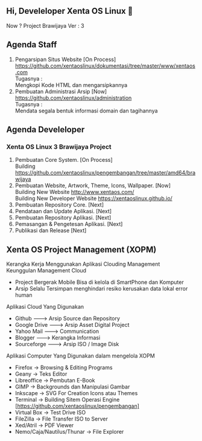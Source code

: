 ## Hi, Develeloper Xenta OS Linux 👋
 Now ? Project Brawijaya Ver : 3
## Agenda Staff  
1. Pengarsipan Situs Website                                                             [On Process]  
   https://github.com/xentaoslinux/dokumentasi/tree/master/www/xentaos.com   
   Tugasnya :  
   Mengkopi Kode HTML dan mengarsipkannya  
2. Pembuatan Administrasi Arsip                                                          [Now]  
   https://github.com/xentaoslinux/administration  
   Tugasnya :  
   Mendata segala bentuk informasi domain dan tagihannya  
   
## Agenda Develeloper
### Xenta OS Linux 3 Brawijaya Project
1. Pembuatan Core System.                                                                [On Process]  
   Building https://github.com/xentaoslinux/pengembangan/tree/master/amd64/brawijaya  
2. Pembuatan Website, Artwork, Theme, Icons, Wallpaper.                                  [Now]  
   Building New Website http://www.xentaos.com/  
   Building New Developer Website https://xentaoslinux.github.io/   
3. Pembuatan Repository Core.                                                            [Next]  
4. Pendataan dan Update Aplikasi.                                                        [Next]  
5. Pembuatan Repository Aplikasi.                                                        [Next]  
6. Pemasangan & Pengetesan Aplikasi.                                                     [Next]  
7. Publikasi dan Release                                                                 [Next]  

## Xenta OS Project Management  (XOPM)
Kerangka Kerja Menggunakan Aplikasi Clouding Management  
 Keunggulan Management Cloud 
 * Project Bergerak Mobile Bisa di kelola di SmartPhone dan Komputer 
 * Arsip Selalu Tersimpan menghindari resiko kerusakan data lokal error human 

Aplikasi Cloud Yang Digunakan
* Github          ---> Arsip Source dan Repository  
* Google Drive    ---> Arsip Asset Digital Project  
* Yahoo Mail      ---> Communication  
* Blogger         ---> Kerangka Informasi  
* Sourceforge     ---> Arsip ISO / Image Disk  

Aplikasi Computer Yang Digunakan dalam mengelola XOPM  
* Firefox                   -> Browsing & Editing Programs
* Geany                     -> Teks Editor
* Libreoffice               -> Pembutan E-Book
* GIMP                      -> Backgrounds dan Manipulasi Gambar
* Inkscape                  -> SVG For Creation Icons atau Themes
* Terminal                  -> Building Sitem Operasi Engine [https://github.com/xentaoslinux/pengembangan]
* Virtual Box               -> Test Drive ISO
* FileZilla                 -> File Transfer ISO to Server
* Xed/Atril                 -> PDF Viewer
* Nemo/Caja/Nautilus/Thunar -> File Explorer

<!--

**Here are some ideas to get you started:**

🙋‍♀️ A short introduction - what is your organization all about?
🌈 Contribution guidelines - how can the community get involved?
👩‍💻 Useful resources - where can the community find your docs? Is there anything else the community should know?
🍿 Fun facts - what does your team eat for breakfast?
🧙 Remember, you can do mighty things with the power of [Markdown](https://docs.github.com/github/writing-on-github/getting-started-with-writing-and-formatting-on-github/basic-writing-and-formatting-syntax)
-->
